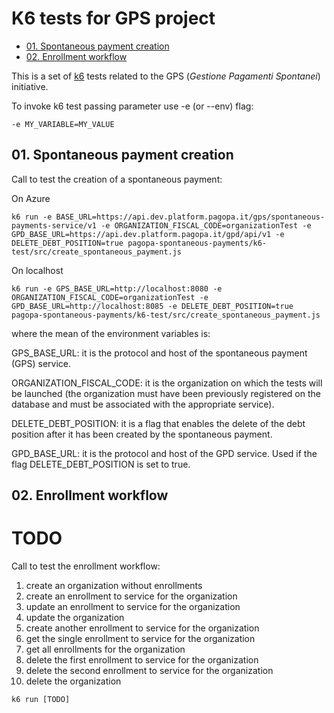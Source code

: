 # K6 tests for GPS project

  - [01. Spontaneous payment creation](#01-spontaneous-payment-creation)
  - [02. Enrollment workflow](#02-enrollment-workflow)

This is a set of [k6](https://k6.io) tests related to the GPS (_Gestione Pagamenti Spontanei_) initiative.

To invoke k6 test passing parameter use -e (or --env) flag:

```
-e MY_VARIABLE=MY_VALUE
```

## 01. Spontaneous payment creation

Call to test the creation of a spontaneous payment:

On Azure

```
k6 run -e BASE_URL=https://api.dev.platform.pagopa.it/gps/spontaneous-payments-service/v1 -e ORGANIZATION_FISCAL_CODE=organizationTest -e GPD_BASE_URL=https://api.dev.platform.pagopa.it/gpd/api/v1 -e DELETE_DEBT_POSITION=true pagopa-spontaneous-payments/k6-test/src/create_spontaneous_payment.js
```

On localhost 

```
k6 run -e GPS_BASE_URL=http://localhost:8080 -e ORGANIZATION_FISCAL_CODE=organizationTest -e GPD_BASE_URL=http://localhost:8085 -e DELETE_DEBT_POSITION=true pagopa-spontaneous-payments/k6-test/src/create_spontaneous_payment.js
```

where the mean of the environment variables is:

GPS_BASE_URL: it is the protocol and host of the spontaneous payment (GPS) service.

ORGANIZATION_FISCAL_CODE: it is the organization on which the tests will be launched (the organization must have been previously registered on the database and must be associated with the appropriate service).

DELETE_DEBT_POSITION: it is a flag that enables the delete of the debt position after it has been created by the spontaneous payment.

GPD_BASE_URL: it is the protocol and host of the GPD service. Used if the flag DELETE_DEBT_POSITION is set to true.



## 02. Enrollment workflow 

# TODO

Call to test the enrollment workflow:
1. create an organization without enrollments
2. create an enrollment to service for the organization
3. update an enrollment to service for the organization
4. update the organization
5. create another enrollment to service for the organization
6. get the single enrollment to service for the organization
7. get all enrollments for the organization
8. delete the first enrollment to service for the organization
9. delete the second enrollment to service for the organization
10. delete the organization

```
k6 run [TODO]
```